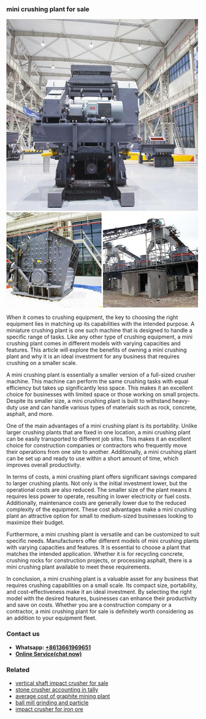 <h3>mini crushing plant for sale</h3><img src='1706766944.jpg' alt=''><p>When it comes to crushing equipment, the key to choosing the right equipment lies in matching up its capabilities with the intended purpose. A miniature crushing plant is one such machine that is designed to handle a specific range of tasks. Like any other type of crushing equipment, a mini crushing plant comes in different models with varying capacities and features. This article will explore the benefits of owning a mini crushing plant and why it is an ideal investment for any business that requires crushing on a smaller scale.</p><p>A mini crushing plant is essentially a smaller version of a full-sized crusher machine. This machine can perform the same crushing tasks with equal efficiency but takes up significantly less space. This makes it an excellent choice for businesses with limited space or those working on small projects. Despite its smaller size, a mini crushing plant is built to withstand heavy-duty use and can handle various types of materials such as rock, concrete, asphalt, and more.</p><p>One of the main advantages of a mini crushing plant is its portability. Unlike larger crushing plants that are fixed in one location, a mini crushing plant can be easily transported to different job sites. This makes it an excellent choice for construction companies or contractors who frequently move their operations from one site to another. Additionally, a mini crushing plant can be set up and ready to use within a short amount of time, which improves overall productivity.</p><p>In terms of costs, a mini crushing plant offers significant savings compared to larger crushing plants. Not only is the initial investment lower, but the operational costs are also reduced. The smaller size of the plant means it requires less power to operate, resulting in lower electricity or fuel costs. Additionally, maintenance costs are generally lower due to the reduced complexity of the equipment. These cost advantages make a mini crushing plant an attractive option for small to medium-sized businesses looking to maximize their budget.</p><p>Furthermore, a mini crushing plant is versatile and can be customized to suit specific needs. Manufacturers offer different models of mini crushing plants with varying capacities and features. It is essential to choose a plant that matches the intended application. Whether it is for recycling concrete, crushing rocks for construction projects, or processing asphalt, there is a mini crushing plant available to meet these requirements.</p><p>In conclusion, a mini crushing plant is a valuable asset for any business that requires crushing capabilities on a small scale. Its compact size, portability, and cost-effectiveness make it an ideal investment. By selecting the right model with the desired features, businesses can enhance their productivity and save on costs. Whether you are a construction company or a contractor, a mini crushing plant for sale is definitely worth considering as an addition to your equipment fleet.</p><h3>Contact us</h3><ul><li><strong>Whatsapp:&nbsp;<a href="https://wa.me/8613661969651">+8613661969651</a></strong></li><li><a href="https://swt.shibang-china.com/?git&amp;zhl&amp;mini crushing plant for sale"><strong>Online Service(chat now)</strong></a></li></ul><h3>Related</h3><ul><li><a href='vertical shaft impact crusher for sale.md'>vertical shaft impact crusher for sale</a></li><li><a href='stone crusher accounting in tally.md'>stone crusher accounting in tally</a></li><li><a href='average cost of graphite mining plant.md'>average cost of graphite mining plant</a></li><li><a href='ball mill grinding and particle.md'>ball mill grinding and particle</a></li><li><a href='impact crusher for iron ore.md'>impact crusher for iron ore</a></li></ul>